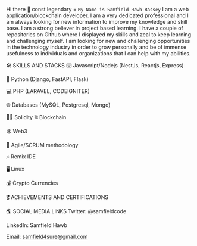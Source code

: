 Hi there 👋
  const legendary = `My Name is Samfield Hawb Bassey`
I am a web application/blockchain developer. I am a very dedicated professional and I am always looking for new information to improve my knowledge and skill base. I am a strong believer in project based learning. I have a couple of repositories on Github where I displayed my skills and zeal to keep learning and challenging myself. I am looking for new and challenging opportunities in the technology industry in order to grow personally and be of immense usefulness to individuals and organizations that I can help with my abilities.

🛠️ SKILLS AND STACKS
⌨️ Javascript/Nodejs (NestJs, Reactjs, Express)

🐍 Python (Django, FastAPI, Flask)

💻 PHP (LARAVEL, CODEIGNITER)

🌐 Databases (MySQL, Postgresql, Mongo)

👨‍💻 Solidity ⛓️ Blockchain

🕸️ Web3

🦾 Agile/SCRUM methodology

🎶 Remix IDE

🖥️ Linux

💰 Crypto Currencies

🎖️ ACHIEVEMENTS AND CERTIFICATIONS

🌎 SOCIAL MEDIA LINKS
Twitter: @samfieldcode

LinkedIn: Samfield Hawb

Email: samfield4sure@gmail.com
